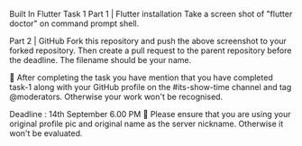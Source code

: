 Built In Flutter Task 1
Part 1 | Flutter installation
Take a screen shot of "flutter doctor" on command prompt shell.

Part 2 | GitHub
Fork this repository and push the above screenshot to your forked repository. Then create a pull request to the parent repository before the deadline. The filename should be your name.

🏁 After completing the task you have mention that you have completed task-1 along with your GitHub profile on the #its-show-time channel and tag @moderators. Otherwise your work won't be recognised.

Deadline : 14th September 6.00 PM
📍 Please ensure that you are using your original profile pic and original name as the server nickname. Otherwise it won't be evaluated.
